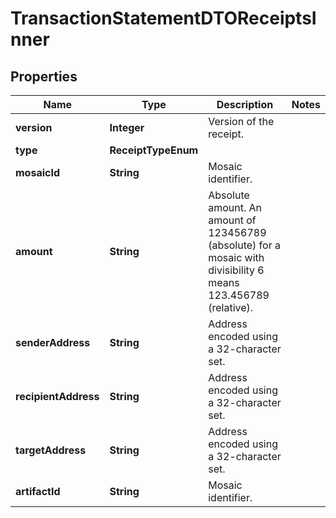 

# TransactionStatementDTOReceiptsInner


## Properties

| Name | Type | Description | Notes |
|------------ | ------------- | ------------- | -------------|
|**version** | **Integer** | Version of the receipt. |  |
|**type** | **ReceiptTypeEnum** |  |  |
|**mosaicId** | **String** | Mosaic identifier. |  |
|**amount** | **String** | Absolute amount. An amount of 123456789 (absolute) for a mosaic with divisibility 6 means 123.456789 (relative). |  |
|**senderAddress** | **String** | Address encoded using a 32-character set. |  |
|**recipientAddress** | **String** | Address encoded using a 32-character set. |  |
|**targetAddress** | **String** | Address encoded using a 32-character set. |  |
|**artifactId** | **String** | Mosaic identifier. |  |




